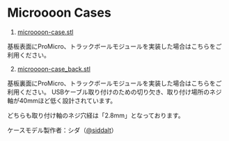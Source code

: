 # Microooon Cases

1. [microooon-case.stl](https://github.com/nyarurato/microooon_doc/blob/main/case/microooon-case.stl)

基板表面にProMicro、トラックボールモジュールを実装した場合はこちらをご利用ください。

2. [microooon-case_back.stl](https://github.com/nyarurato/microooon_doc/blob/main/case/microooon-case_back.stl)

基板裏面にProMicro、トラックボールモジュールを実装した場合はこちらをご利用ください。
USBケーブル取り付けのための切り欠き、取り付け場所のネジ軸が40mmほど低く設計されています。

どちらも取り付け軸のネジ穴経は「2.8mm」となっております。

ケースモデル製作者：シダ（[@siddalt](https://twitter.com/siddalt)）
